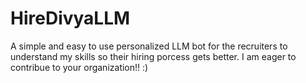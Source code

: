 # HireDivyaLLM
A simple and easy to use personalized LLM bot for the recruiters to understand my skills so their hiring porcess gets better. I am eager to contribue to your organization!! :)

